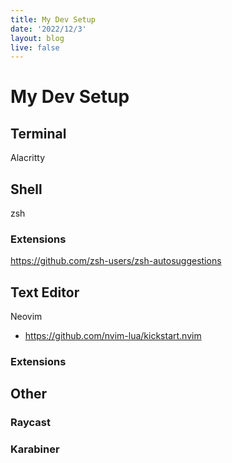 ```yaml
---
title: My Dev Setup
date: '2022/12/3'
layout: blog
live: false
---
```


# My Dev Setup

## Terminal
Alacritty

## Shell
zsh 

### Extensions
https://github.com/zsh-users/zsh-autosuggestions

## Text Editor 
Neovim 

- https://github.com/nvim-lua/kickstart.nvim

### Extensions 

## Other 

### Raycast 

### Karabiner 


